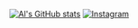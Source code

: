 [![Al's GitHub stats](https://github-readme-stats.vercel.app/api?username=jeepmonkey)](https://github.com/anuraghazra/github-readme-stats)
[![Instagram](https://skillicons.dev/icons?i=instagram)](https://www.instagram.com/jeepmonkey/)
